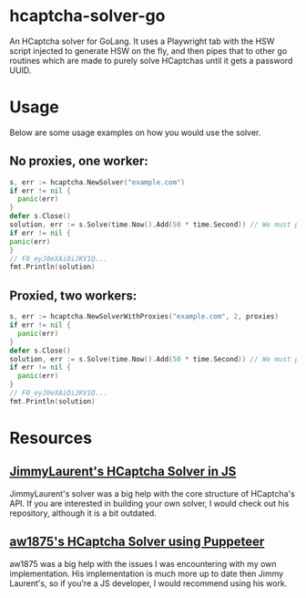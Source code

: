 # hcaptcha-solver-go

An HCaptcha solver for GoLang.
It uses a Playwright tab with the HSW script injected to generate HSW
on the fly, and then pipes that to other go routines which are made to purely
solve HCaptchas until it gets a password UUID.

# Usage
Below are some usage examples on how you would use the solver.

## No proxies, one worker:

```go
s, err := hcaptcha.NewSolver("example.com")
if err != nil {
  panic(err)
}
defer s.Close()
solution, err := s.Solve(time.Now().Add(50 * time.Second)) // We must provide a deadline
if err != nil {
panic(err)
}
// F0_eyJ0eXAiOiJKV1Q...
fmt.Println(solution)
```

## Proxied, two workers:

```go
s, err := hcaptcha.NewSolverWithProxies("example.com", 2, proxies)
if err != nil {
  panic(err)
}
defer s.Close()
solution, err := s.Solve(time.Now().Add(50 * time.Second)) // We must provide a deadline
if err != nil {
  panic(err)
}
// F0_eyJ0eXAiOiJKV1Q...
fmt.Println(solution)
```

# Resources

## [JimmyLaurent's HCaptcha Solver in JS](https://github.com/JimmyLaurent/hcaptcha-solver)
JimmyLaurent's solver was a big help with the core structure of HCaptcha's API.
If you are interested in building your own solver, I would check out his repository,
although it is a bit outdated.

## [aw1875's HCaptcha Solver using Puppeteer](https://github.com/JimmyLaurent/hcaptcha-solver)
aw1875 was a big help with the issues I was encountering with my own implementation.
His implementation is much more up to date then Jimmy Laurent's, so if you're 
a JS developer, I would recommend using his work.